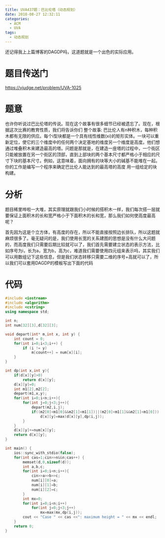 ```yaml
---
title: UVA437题：巴比伦塔（动态规划）
date: 2018-08-27 12:32:11
categories:
  - ACM
  - UVA
tags:
  - 动态规划
---
```

还记得我上上篇博客的DAGDP吗，这道题就是一个出色的实际应用。
# 题目传送门
https://vjudge.net/problem/UVA-1025
# 题意
也许你听说过巴比伦塔的传说。现在这个故事有很多细节已经被遗忘了。现在，根据这次比赛的教育性质，我们将告诉你们
整个故事:
巴比伦人有n种积木，每种积木都有无限的供应。每个i型块都是一个具有线性维数(xi)的矩形实体。一块可以重新定位，使它的三个维度中的任何两个决定基地的维度另一个维度是高度。他们想通过堆叠积木来建造最高的塔。问题是那就是，在建造一座塔的过程中，一个街区只能被放置在另一个街区的顶部，直到上部块的两个基本尺寸都严格小于相应的尺寸下块的基本尺寸。例如，这意味着，面向拥有的块等大小的碱基不能堆在一起。
你的工作是编写一个程序来确定巴比伦人能达到的最高塔的高度
用一组给定的块构建。
# 分析
题目稀里哗啦一大堆，其实原理就跟我们小时候的搭积木一样，我们每次搭一层就要保证上面积木的长和宽严格小于下面积木的长和宽，那么我们如何使高度最高呢？

首先因为这是个立方体，有高度的存在，所以不能直接按照边长排队，所以这题就麻烦很多了。毫无疑问的是，我们使用长宽的关系建图的思想是没有什么大问题的，而高度我们只需要后期比较就可以了，我们首先需要建立状态的表示方法，比如序号为i，长为a，宽为b，高为c，难道我们需要使用四元组来表示吗，其实我们可以用数组记下这些信息，但是我们状态转移只需要二维的序号+高就可以了，所以我们可以套用DAGDP的模板写出下面的代码
# 代码
```cpp
#include <iostream>
#include <algorithm>
#include <cstring>
using namespace std;

int n;
int num[32][3],d[32][3];

void depart(int* m,int x, int y) {
    int count = 0;
    for(int i=0;i<3;i++) {
        if (i != y)
            m[count++] = num[x][i];
    }
}

int dp(int x,int y){
    if(d[x][y]>0)
        return d[x][y];
    d[x][y]=0;
    int m1[2],m2[2];
    depart(m1,x,y);
    for(int i=0;i<n;i++){
        for(int j=0;j<3;j++){
            depart(m2,i,j);
            if((m2[0]<m1[0]&&m2[1]<m1[1])||(m2[0]<m1[1]&&m2[1]<m1[0]))
                d[x][y]=max(d[x][y],dp(i,j));
        }
    }
    d[x][y]+=num[x][y];
    return d[x][y];
}

int main() {
    ios::sync_with_stdio(false);
    for(int cas=1;cin>>n&&n;cas++) {
        memset(d,0,sizeof(d));
        int a,b,c;
        for(int i=0;i<n;i++){
            cin>>a>>b>>c;
            num[i][0]=a;
            num[i][1]=b;
            num[i][2]=c;
        }
        int mx=0;
        for(int i=0;i<n;i++)
            for(int j=0;j<3;j++)
                mx=max(mx,dp(i,j));
        cout << "Case " << cas <<": maximum height = " << mx << endl;
    }
    return 0;
}
```